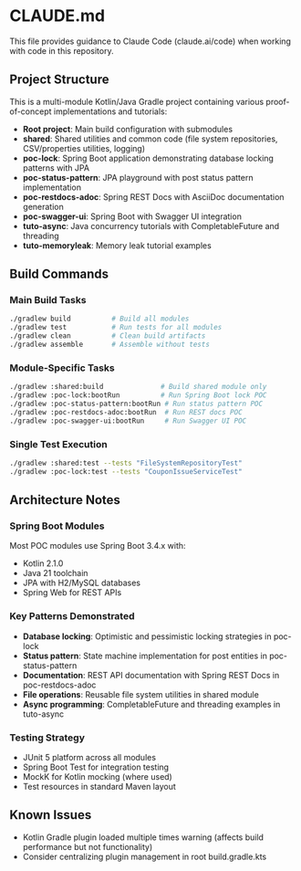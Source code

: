 # CLAUDE.md

This file provides guidance to Claude Code (claude.ai/code) when working with code in this repository.

## Project Structure

This is a multi-module Kotlin/Java Gradle project containing various proof-of-concept implementations and tutorials:

- **Root project**: Main build configuration with submodules
- **shared**: Shared utilities and common code (file system repositories, CSV/properties utilities, logging)
- **poc-lock**: Spring Boot application demonstrating database locking patterns with JPA
- **poc-status-pattern**: JPA playground with post status pattern implementation  
- **poc-restdocs-adoc**: Spring REST Docs with AsciiDoc documentation generation
- **poc-swagger-ui**: Spring Boot with Swagger UI integration
- **tuto-async**: Java concurrency tutorials with CompletableFuture and threading
- **tuto-memoryleak**: Memory leak tutorial examples

## Build Commands

### Main Build Tasks
```bash
./gradlew build          # Build all modules
./gradlew test           # Run tests for all modules
./gradlew clean          # Clean build artifacts
./gradlew assemble       # Assemble without tests
```

### Module-Specific Tasks
```bash
./gradlew :shared:build              # Build shared module only
./gradlew :poc-lock:bootRun          # Run Spring Boot lock POC
./gradlew :poc-status-pattern:bootRun # Run status pattern POC
./gradlew :poc-restdocs-adoc:bootRun  # Run REST docs POC
./gradlew :poc-swagger-ui:bootRun     # Run Swagger UI POC
```

### Single Test Execution
```bash
./gradlew :shared:test --tests "FileSystemRepositoryTest"
./gradlew :poc-lock:test --tests "CouponIssueServiceTest"
```

## Architecture Notes

### Spring Boot Modules
Most POC modules use Spring Boot 3.4.x with:
- Kotlin 2.1.0
- Java 21 toolchain
- JPA with H2/MySQL databases
- Spring Web for REST APIs

### Key Patterns Demonstrated
- **Database locking**: Optimistic and pessimistic locking strategies in poc-lock
- **Status pattern**: State machine implementation for post entities in poc-status-pattern
- **Documentation**: REST API documentation with Spring REST Docs in poc-restdocs-adoc
- **File operations**: Reusable file system utilities in shared module
- **Async programming**: CompletableFuture and threading examples in tuto-async

### Testing Strategy
- JUnit 5 platform across all modules
- Spring Boot Test for integration testing
- MockK for Kotlin mocking (where used)
- Test resources in standard Maven layout

## Known Issues
- Kotlin Gradle plugin loaded multiple times warning (affects build performance but not functionality)
- Consider centralizing plugin management in root build.gradle.kts